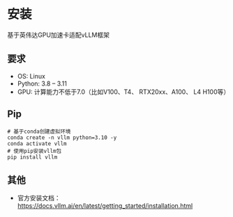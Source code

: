 # 安装

基于英伟达GPU加速卡适配vLLM框架

## 要求

- OS: Linux
- Python: 3.8 – 3.11
- GPU: 计算能力不低于7.0（比如V100、T4、 RTX20xx、A100、 L4 H100等）

## Pip

```
# 基于conda创建虚拟环境
conda create -n vllm python=3.10 -y
conda activate vllm
# 使用pip安装vllm包
pip install vllm
```

## 其他

- 官方安装文档：https://docs.vllm.ai/en/latest/getting_started/installation.html
